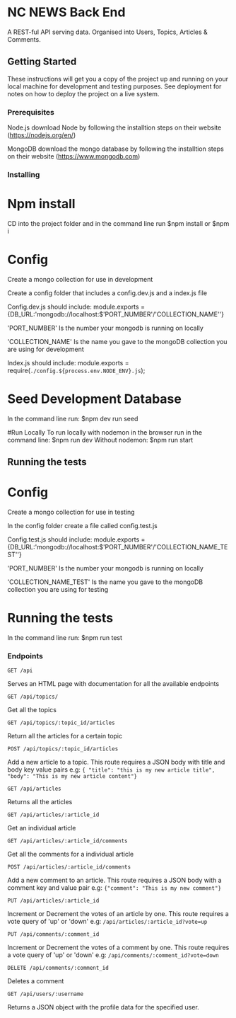 # NC NEWS Back End
A REST-ful API serving data. Organised into Users, Topics, Articles & Comments.

## Getting Started

These instructions will get you a copy of the project up and running on your local machine for development and testing purposes. See deployment for notes on how to deploy the project on a live system.

### Prerequisites

Node.js
download Node by following the installtion steps on their website (https://nodejs.org/en/)

MongoDB
download the mongo database by following the installtion steps on their website (https://www.mongodb.com)

### Installing

# Npm install
CD into the project folder and in the command line run $npm install or $npm i

# Config
Create a mongo collection for use in development

Create a config folder that includes a config.dev.js and a index.js file

Config.dev.js should include: module.exports = {DB_URL:'mongodb://localhost:$'PORT_NUMBER'/'COLLECTION_NAME''}

'PORT_NUMBER' Is the number your mongodb is running on locally

'COLLECTION_NAME' Is the name you gave to the mongoDB collection you are using for development

Index.js should include: module.exports = require(`./config.${process.env.NODE_ENV}.js`);

# Seed Development Database
In the command line run: $npm dev run seed

#Run Locally
To run locally with nodemon in the browser run in the command line: $npm run dev
Without nodemon: $npm run start

## Running the tests

# Config
Create a mongo collection for use in testing

In the config folder create a file called config.test.js

Config.test.js should include: module.exports = {DB_URL:'mongodb://localhost:$'PORT_NUMBER'/'COLLECTION_NAME_TEST''}

'PORT_NUMBER' Is the number your mongodb is running on locally

'COLLECTION_NAME_TEST' Is the name you gave to the mongoDB collection you are using for testing

# Running the tests
In the command line run: $npm run test

### Endpoints

``` http
GET /api
```

Serves an HTML page with documentation for all the available endpoints

``` http
GET /api/topics/
```

Get all the topics

``` http
GET /api/topics/:topic_id/articles
```

Return all the articles for a certain topic

``` http
POST /api/topics/:topic_id/articles
```

Add a new article to a topic. This route requires a JSON body with title and body key value pairs
e.g: `{ "title": "this is my new article title", "body": "This is my new article content"}`

``` http
GET /api/articles
```

Returns all the articles

``` http
GET /api/articles/:article_id
```

Get an individual article

``` http
GET /api/articles/:article_id/comments
```

Get all the comments for a individual article

``` http
POST /api/articles/:article_id/comments
```

Add a new comment to an article. This route requires a JSON body with a comment key and value pair
e.g: `{"comment": "This is my new comment"}`

``` http
PUT /api/articles/:article_id
```

Increment or Decrement the votes of an article by one. This route requires a vote query of 'up' or 'down'
e.g: `/api/articles/:article_id?vote=up`

``` http
PUT /api/comments/:comment_id
```

Increment or Decrement the votes of a comment by one. This route requires a vote query of 'up' or 'down'
e.g: `/api/comments/:comment_id?vote=down`

``` http
DELETE /api/comments/:comment_id
```

Deletes a comment

``` http
GET /api/users/:username
```

Returns a JSON object with the profile data for the specified user.

